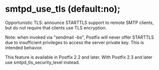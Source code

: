 # smtpd_use_tls (default:no); 

 Opportunistic TLS: announce STARTTLS support to remote SMTP clients,
but do not require that clients use TLS encryption. 

 Note: when invoked via "sendmail -bs", Postfix will never offer
STARTTLS due to insufficient privileges to access the server private
key. This is intended behavior. 

 This feature is available in Postfix 2.2 and later. With
Postfix 2.3 and later use smtpd_tls_security_level instead. 


